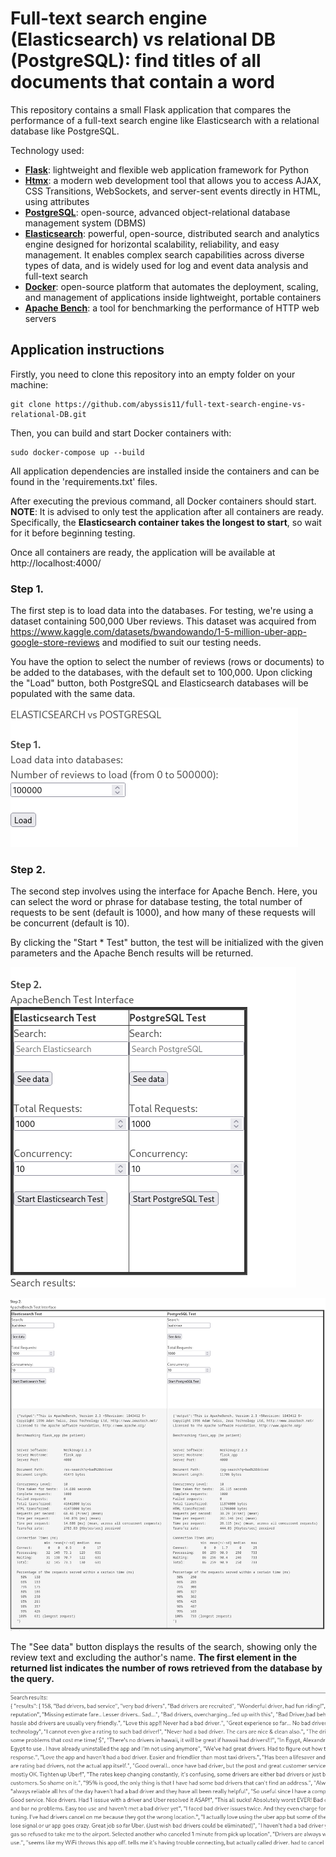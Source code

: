 # Full-text search engine (Elasticsearch) vs relational DB (PostgreSQL): find titles of all documents that contain a word

This repository contains a small Flask application that compares the performance of a full-text search engine like Elasticsearch with a relational database like PostgreSQL.

Technology used:
- [**Flask**](https://flask.palletsprojects.com/en/3.0.x/): lightweight and flexible web application framework for Python
- [**Htmx**](https://htmx.org/): a modern web development tool that allows you to access AJAX, CSS Transitions, WebSockets, and server-sent events directly in HTML, using attributes
- [**PostgreSQL**](https://www.postgresql.org/): open-source, advanced object-relational database management system (DBMS)
- [**Elasticsearch**](https://www.elastic.co/elasticsearch): powerful, open-source, distributed search and analytics engine designed for horizontal scalability, reliability, and easy management. It enables complex search capabilities across diverse types of data, and is widely used for log and event data analysis and full-text search
- [**Docker**](https://www.docker.com/): open-source platform that automates the deployment, scaling, and management of applications inside lightweight, portable containers
- [**Apache Bench**](https://httpd.apache.org/docs/2.4/programs/ab.html): a tool for benchmarking the performance of HTTP web servers


## Application instructions

Firstly, you need to clone this repository into an empty folder on your machine:
```shell
git clone https://github.com/abyssis11/full-text-search-engine-vs-relational-DB.git
```

Then, you can build and start Docker containers with:
```shell
sudo docker-compose up --build
```

All application dependencies are installed inside the containers and can be found in the 'requirements.txt' files.

After executing the previous command, all Docker containers should start. **NOTE**: It is advised to only test the application after all containers are ready. Specifically, the **Elasticsearch container takes the longest to start**, so wait for it before beginning testing.

Once all containers are ready, the application will be available at http://localhost:4000/

### Step 1.

The first step is to load data into the databases. For testing, we're using a dataset containing 500,000 Uber reviews. This dataset was acquired from https://www.kaggle.com/datasets/bwandowando/1-5-million-uber-app-google-store-reviews and modified to suit our testing needs.

You have the option to select the number of reviews (rows or documents) to be added to the databases, with the default set to 100,000. Upon clicking the "Load" button, both PostgreSQL and Elasticsearch databases will be populated with the same data.

![Step 1](./md_imgs/Step1.png)


### Step 2.

The second step involves using the interface for Apache Bench. Here, you can select the word or phrase for database testing, the total number of requests to be sent (default is 1000), and how many of these requests will be concurrent (default is 10).

By clicking the "Start * Test" button, the test will be initialized with the given parameters and the Apache Bench results will be returned.

![Step 2](./md_imgs/Step2.png)

![Step 2. ab results](./md_imgs/Step2-ab.png)

The "See data" button displays the results of the search, showing only the review text and excluding the author's name. **The first element in the returned list indicates the number of rows retrieved from the database by the query.**

![Step 2. See data](./md_imgs/Step2-seeData.png)